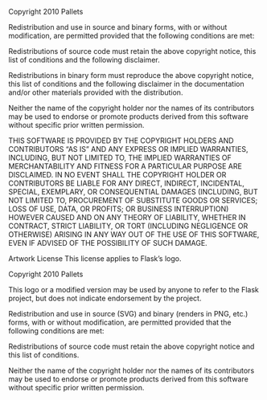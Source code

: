 Copyright 2010 Pallets

Redistribution and use in source and binary forms, with or without modification, are permitted provided that the following conditions are met:

Redistributions of source code must retain the above copyright notice, this list of conditions and the following disclaimer.

Redistributions in binary form must reproduce the above copyright notice, this list of conditions and the following disclaimer in the documentation and/or other materials provided with the distribution.

Neither the name of the copyright holder nor the names of its contributors may be used to endorse or promote products derived from this software without specific prior written permission.

THIS SOFTWARE IS PROVIDED BY THE COPYRIGHT HOLDERS AND CONTRIBUTORS “AS IS” AND ANY EXPRESS OR IMPLIED WARRANTIES, INCLUDING, BUT NOT LIMITED TO, THE IMPLIED WARRANTIES OF MERCHANTABILITY AND FITNESS FOR A PARTICULAR PURPOSE ARE DISCLAIMED. IN NO EVENT SHALL THE COPYRIGHT HOLDER OR CONTRIBUTORS BE LIABLE FOR ANY DIRECT, INDIRECT, INCIDENTAL, SPECIAL, EXEMPLARY, OR CONSEQUENTIAL DAMAGES (INCLUDING, BUT NOT LIMITED TO, PROCUREMENT OF SUBSTITUTE GOODS OR SERVICES; LOSS OF USE, DATA, OR PROFITS; OR BUSINESS INTERRUPTION) HOWEVER CAUSED AND ON ANY THEORY OF LIABILITY, WHETHER IN CONTRACT, STRICT LIABILITY, OR TORT (INCLUDING NEGLIGENCE OR OTHERWISE) ARISING IN ANY WAY OUT OF THE USE OF THIS SOFTWARE, EVEN IF ADVISED OF THE POSSIBILITY OF SUCH DAMAGE.

Artwork License
This license applies to Flask’s logo.

Copyright 2010 Pallets

This logo or a modified version may be used by anyone to refer to the Flask project, but does not indicate endorsement by the project.

Redistribution and use in source (SVG) and binary (renders in PNG, etc.) forms, with or without modification, are permitted provided that the following conditions are met:

Redistributions of source code must retain the above copyright notice and this list of conditions.

Neither the name of the copyright holder nor the names of its contributors may be used to endorse or promote products derived from this software without specific prior written permission.
